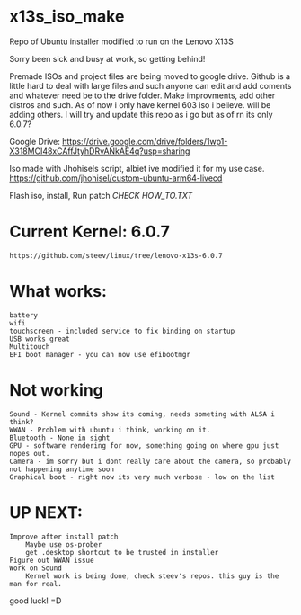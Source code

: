 # x13s_iso_make

Repo of Ubuntu installer modified to run on the Lenovo X13S

Sorry been sick and busy at work, so getting behind!

Premade ISOs and project files are being moved to google drive. Github is a little hard to deal with large files and such
anyone can edit and add coments and whatever need be to the drive folder. Make improvments, add other distros and such.
As of now i only have kernel 603 iso i believe. will be adding others. I will try and update this repo as i go but as of rn 
its only 6.0.7?

Google Drive: https://drive.google.com/drive/folders/1wp1-X318MCI48xCAffJtyhDRvANkAE4q?usp=sharing

Iso made with Jhohisels script, albiet ive modified it for my use case.
    https://github.com/jhohisel/custom-ubuntu-arm64-livecd

Flash iso, install, Run patch *CHECK HOW_TO.TXT*

# Current Kernel: 6.0.7
    https://github.com/steev/linux/tree/lenovo-x13s-6.0.7

# What works:
    battery
    wifi
    touchscreen - included service to fix binding on startup
    USB works great
    Multitouch
    EFI boot manager - you can now use efibootmgr

# Not working
    Sound - Kernel commits show its coming, needs someting with ALSA i think?
    WWAN - Problem with ubuntu i think, working on it.
    Bluetooth - None in sight
    GPU - software rendering for now, something going on where gpu just nopes out.
    Camera - im sorry but i dont really care about the camera, so probably not happening anytime soon
    Graphical boot - right now its very much verbose - low on the list


# UP NEXT:
    Improve after install patch
        Maybe use os-prober
        get .desktop shortcut to be trusted in installer
    Figure out WWAN issue
    Work on Sound
        Kernel work is being done, check steev's repos. this guy is the man for real.
    

good luck! =D
